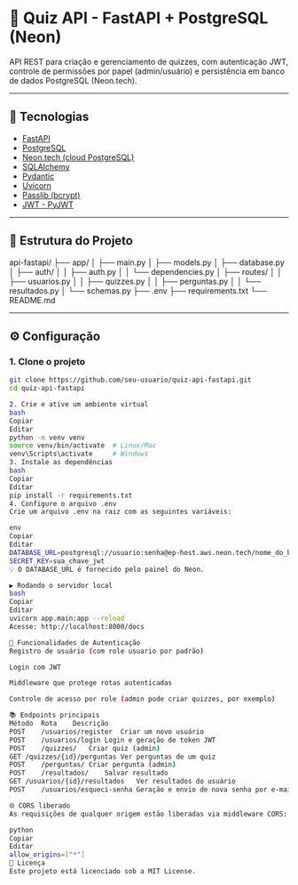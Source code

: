 # 🎯 Quiz API - FastAPI + PostgreSQL (Neon)

API REST para criação e gerenciamento de quizzes, com autenticação JWT, controle de permissões por papel (admin/usuário) e persistência em banco de dados PostgreSQL (Neon.tech).

---

## 🚀 Tecnologias

- [FastAPI](https://fastapi.tiangolo.com/)
- [PostgreSQL](https://www.postgresql.org/)
- [Neon.tech (cloud PostgreSQL)](https://neon.tech/)
- [SQLAlchemy](https://www.sqlalchemy.org/)
- [Pydantic](https://docs.pydantic.dev/)
- [Uvicorn](https://www.uvicorn.org/)
- [Passlib (bcrypt)](https://passlib.readthedocs.io/)
- [JWT - PyJWT](https://pyjwt.readthedocs.io/)

---

## 📂 Estrutura do Projeto

api-fastapi/
├── app/
│ ├── main.py
│ ├── models.py
│ ├── database.py
│ ├── auth/
│ │ ├── auth.py
│ │ └── dependencies.py
│ ├── routes/
│ │ ├── usuarios.py
│ │ ├── quizzes.py
│ │ ├── perguntas.py
│ │ └── resultados.py
│ └── schemas.py
├── .env
├── requirements.txt
└── README.md


---

## ⚙️ Configuração

### 1. Clone o projeto

```bash
git clone https://github.com/seu-usuario/quiz-api-fastapi.git
cd quiz-api-fastapi

2. Crie e ative um ambiente virtual
bash
Copiar
Editar
python -m venv venv
source venv/bin/activate  # Linux/Mac
venv\Scripts\activate     # Windows
3. Instale as dependências
bash
Copiar
Editar
pip install -r requirements.txt
4. Configure o arquivo .env
Crie um arquivo .env na raiz com as seguintes variáveis:

env
Copiar
Editar
DATABASE_URL=postgresql://usuario:senha@ep-host.aws.neon.tech/nome_do_banco
SECRET_KEY=sua_chave_jwt
💡 O DATABASE_URL é fornecido pelo painel do Neon.

▶️ Rodando o servidor local
bash
Copiar
Editar
uvicorn app.main:app --reload
Acesse: http://localhost:8000/docs

🔐 Funcionalidades de Autenticação
Registro de usuário (com role usuario por padrão)

Login com JWT

Middleware que protege rotas autenticadas

Controle de acesso por role (admin pode criar quizzes, por exemplo)

📚 Endpoints principais
Método	Rota	Descrição
POST	/usuarios/register	Criar um novo usuário
POST	/usuarios/login	Login e geração de token JWT
POST	/quizzes/	Criar quiz (admin)
GET	/quizzes/{id}/perguntas	Ver perguntas de um quiz
POST	/perguntas/	Criar pergunta (admin)
POST	/resultados/	Salvar resultado
GET	/usuarios/{id}/resultados	Ver resultados do usuário
POST	/usuarios/esqueci-senha	Geração e envio de nova senha por e-mail

🌐 CORS liberado
As requisições de qualquer origem estão liberadas via middleware CORS:

python
Copiar
Editar
allow_origins=["*"]
📝 Licença
Este projeto está licenciado sob a MIT License.
